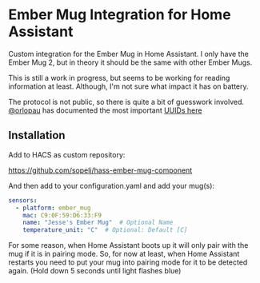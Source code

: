 # Ember Mug Integration for Home Assistant

Custom integration for the Ember Mug in Home Assistant.
I only have the Ember Mug 2, but in theory it should be the same with other Ember Mugs.

This is still a work in progress, but seems to be working for reading information at least.
Although, I'm not sure what impact it has on battery.

The protocol is not public, so there is quite a bit of guesswork involved.
[@orlopau](https://github.com/orlopau) has documented the most important [UUIDs here](https://github.com/orlopau/ember-mug)

## Installation

Add to HACS as custom repository:

<https://github.com/sopelj/hass-ember-mug-component>

And then add to your configuration.yaml and add your mug(s):

```yaml
sensors:
  - platform: ember_mug
    mac: C9:0F:59:D6:33:F9
    name: "Jesse's Ember Mug"  # Optional Name
    temperature_unit: "C"  # Optional: Default [C]
```

For some reason, when Home Assistant boots up it will only pair with the mug if it is in pairing mode.
So, for now at least, when Home Assistant restarts you need to put your mug into pairing mode for it to be detected again. (Hold down 5 seconds until light flashes blue)